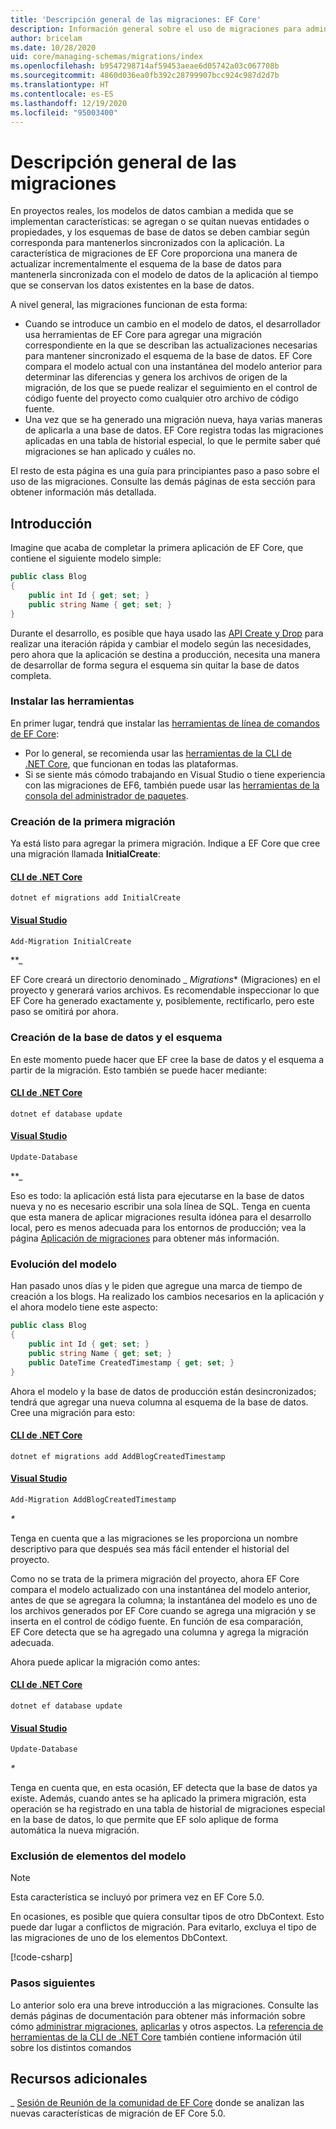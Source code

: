 ```yaml
---
title: 'Descripción general de las migraciones: EF Core'
description: Información general sobre el uso de migraciones para administrar esquemas de base de datos con Entity Framework Core
author: bricelam
ms.date: 10/28/2020
uid: core/managing-schemas/migrations/index
ms.openlocfilehash: b9547298714af59453aeae6d05742a03c067708b
ms.sourcegitcommit: 4860d036ea0fb392c28799907bcc924c987d2d7b
ms.translationtype: HT
ms.contentlocale: es-ES
ms.lasthandoff: 12/19/2020
ms.locfileid: "95003400"
---
```

# <a name="migrations-overview"></a>Descripción general de las migraciones

En proyectos reales, los modelos de datos cambian a medida que se implementan características: se agregan o se quitan nuevas entidades o propiedades, y los esquemas de base de datos se deben cambiar según corresponda para mantenerlos sincronizados con la aplicación. La característica de migraciones de EF Core proporciona una manera de actualizar incrementalmente el esquema de la base de datos para mantenerla sincronizada con el modelo de datos de la aplicación al tiempo que se conservan los datos existentes en la base de datos.

A nivel general, las migraciones funcionan de esta forma:

* Cuando se introduce un cambio en el modelo de datos, el desarrollador usa herramientas de EF Core para agregar una migración correspondiente en la que se describan las actualizaciones necesarias para mantener sincronizado el esquema de la base de datos. EF Core compara el modelo actual con una instantánea del modelo anterior para determinar las diferencias y genera los archivos de origen de la migración, de los que se puede realizar el seguimiento en el control de código fuente del proyecto como cualquier otro archivo de código fuente.
* Una vez que se ha generado una migración nueva, haya varias maneras de aplicarla a una base de datos. EF Core registra todas las migraciones aplicadas en una tabla de historial especial, lo que le permite saber qué migraciones se han aplicado y cuáles no.

El resto de esta página es una guía para principiantes paso a paso sobre el uso de las migraciones. Consulte las demás páginas de esta sección para obtener información más detallada.

## <a name="getting-started"></a>Introducción

Imagine que acaba de completar la primera aplicación de EF Core, que contiene el siguiente modelo simple:

```csharp
public class Blog
{
    public int Id { get; set; }
    public string Name { get; set; }
}
```

Durante el desarrollo, es posible que haya usado las [API Create y Drop](xref:core/managing-schemas/ensure-created) para realizar una iteración rápida y cambiar el modelo según las necesidades, pero ahora que la aplicación se destina a producción, necesita una manera de desarrollar de forma segura el esquema sin quitar la base de datos completa.

### <a name="install-the-tools"></a>Instalar las herramientas

En primer lugar, tendrá que instalar las [herramientas de línea de comandos de EF Core](xref:core/cli/index):

* Por lo general, se recomienda usar las [herramientas de la CLI de .NET Core](xref:core/cli/dotnet), que funcionan en todas las plataformas.
* Si se siente más cómodo trabajando en Visual Studio o tiene experiencia con las migraciones de EF6, también puede usar las [ herramientas de la consola del administrador de paquetes](xref:core/cli/powershell).

### <a name="create-your-first-migration"></a>Creación de la primera migración

Ya está listo para agregar la primera migración. Indique a EF Core que cree una migración llamada **InitialCreate**:

#### <a name="net-core-cli"></a>[CLI de .NET Core](#tab/dotnet-core-cli)

```dotnetcli
dotnet ef migrations add InitialCreate
```

#### <a name="visual-studio"></a>[Visual Studio](#tab/vs)

```powershell
Add-Migration InitialCreate
```

**_

EF Core creará un directorio denominado _ *Migrations** (Migraciones) en el proyecto y generará varios archivos. Es recomendable inspeccionar lo que EF Core ha generado exactamente y, posiblemente, rectificarlo, pero este paso se omitirá por ahora.

### <a name="create-your-database-and-schema"></a>Creación de la base de datos y el esquema

En este momento puede hacer que EF cree la base de datos y el esquema a partir de la migración. Esto también se puede hacer mediante:

#### <a name="net-core-cli"></a>[CLI de .NET Core](#tab/dotnet-core-cli)

```dotnetcli
dotnet ef database update
```

#### <a name="visual-studio"></a>[Visual Studio](#tab/vs)

```powershell
Update-Database
```

**_

Eso es todo: la aplicación está lista para ejecutarse en la base de datos nueva y no es necesario escribir una sola línea de SQL. Tenga en cuenta que esta manera de aplicar migraciones resulta idónea para el desarrollo local, pero es menos adecuada para los entornos de producción; vea la página [Aplicación de migraciones](xref:core/managing-schemas/migrations/applying) para obtener más información.

### <a name="evolving-your-model"></a>Evolución del modelo

Han pasado unos días y le piden que agregue una marca de tiempo de creación a los blogs. Ha realizado los cambios necesarios en la aplicación y el ahora modelo tiene este aspecto:

```csharp
public class Blog
{
    public int Id { get; set; }
    public string Name { get; set; }
    public DateTime CreatedTimestamp { get; set; }
}
```

Ahora el modelo y la base de datos de producción están desincronizados; tendrá que agregar una nueva columna al esquema de la base de datos. Cree una migración para esto:

#### <a name="net-core-cli"></a>[CLI de .NET Core](#tab/dotnet-core-cli)

```dotnetcli
dotnet ef migrations add AddBlogCreatedTimestamp
```

#### <a name="visual-studio"></a>[Visual Studio](#tab/vs)

```powershell
Add-Migration AddBlogCreatedTimestamp
```

_*_

Tenga en cuenta que a las migraciones se les proporciona un nombre descriptivo para que después sea más fácil entender el historial del proyecto.

Como no se trata de la primera migración del proyecto, ahora EF Core compara el modelo actualizado con una instantánea del modelo anterior, antes de que se agregara la columna; la instantánea del modelo es uno de los archivos generados por EF Core cuando se agrega una migración y se inserta en el control de código fuente. En función de esa comparación, EF Core detecta que se ha agregado una columna y agrega la migración adecuada.

Ahora puede aplicar la migración como antes:

<!--markdownlint-disable MD024-->

#### <a name="net-core-cli"></a>[CLI de .NET Core](#tab/dotnet-core-cli)

```dotnetcli
dotnet ef database update
```

#### <a name="visual-studio"></a>[Visual Studio](#tab/vs)

```powershell
Update-Database
```

<!--markdownlint-enable MD024-->

_*_

Tenga en cuenta que, en esta ocasión, EF detecta que la base de datos ya existe. Además, cuando antes se ha aplicado la primera migración, esta operación se ha registrado en una tabla de historial de migraciones especial en la base de datos, lo que permite que EF solo aplique de forma automática la nueva migración.

### <a name="excluding-parts-of-your-model"></a>Exclusión de elementos del modelo

> [!NOTE]
> Esta característica se incluyó por primera vez en EF Core 5.0.

En ocasiones, es posible que quiera consultar tipos de otro DbContext. Esto puede dar lugar a conflictos de migración. Para evitarlo, excluya el tipo de las migraciones de uno de los elementos DbContext.

[!code-csharp[](../../../../samples/core/Modeling/FluentAPI/TableExcludeFromMigrations.cs#TableExcludeFromMigrations)]

### <a name="next-steps"></a>Pasos siguientes

Lo anterior solo era una breve introducción a las migraciones. Consulte las demás páginas de documentación para obtener más información sobre cómo [administrar migraciones](xref:core/managing-schemas/migrations/managing), [aplicarlas](xref:core/managing-schemas/migrations/applying) y otros aspectos. La [referencia de herramientas de la CLI de .NET Core](xref:core/cli/index) también contiene información útil sobre los distintos comandos

## <a name="additional-resources"></a>Recursos adicionales

_ [Sesión de Reunión de la comunidad de EF Core](https://www.youtube.com/watch?v=mSsGERmrhnE&list=PLdo4fOcmZ0oX-DBuRG4u58ZTAJgBAeQ-t&index=20) donde se analizan las nuevas características de migración de EF Core 5.0.

